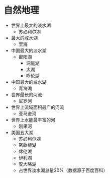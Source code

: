 # 自然地理

- 世界上最大的淡水湖
	- 苏必利尔湖
- 最大的咸水湖
	- 里海
- 中国最大的淡水湖
	- 鄱阳湖
		- 洞庭湖
		- 太湖
		- 呼伦湖
- 中国最大的咸水湖
	- 青海湖
- 世界最长的河流
	- 尼罗河
- 世界上流域面积最广的河流
	- 亚马逊河
- 世界上水能最丰富的河
	- 刚果河
- 美国五大湖
	- 苏必利尔湖
	- 密歇根湖
	- 休伦湖
	- 伊利湖
	- 安大略湖
	- 占世界淡水湖总量20%（数据源于百度百科）